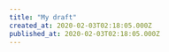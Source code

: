 ```yaml
---
title: "My draft"
created_at: 2020-02-03T02:18:05.000Z
published_at: 2020-02-03T02:18:05.000Z
---
```


